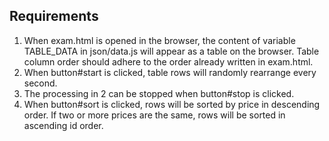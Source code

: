 ## Requirements

1. When exam.html is opened in the browser, the content of variable TABLE_DATA in json/data.js will appear as a table on the browser. Table column order should adhere to the order already written in exam.html.
2. When button#start is clicked, table rows will randomly rearrange every second.
3. The processing in 2 can be stopped when button#stop is clicked.
4. When button#sort is clicked, rows will be sorted by price in descending order. If two or more prices are the same, rows will be sorted in ascending id order.
